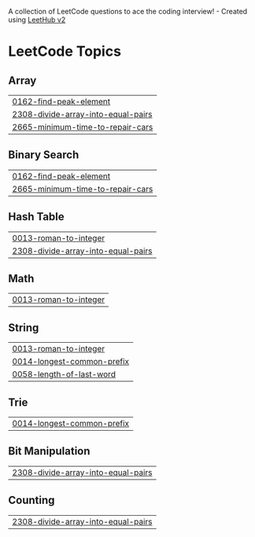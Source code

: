 A collection of LeetCode questions to ace the coding interview! - Created using [LeetHub v2](https://github.com/arunbhardwaj/LeetHub-2.0)
<!---LeetCode Topics Start-->
# LeetCode Topics
## Array
|  |
| ------- |
| [0162-find-peak-element](https://github.com/AvinashSunka/leetcode/tree/master/0162-find-peak-element) |
| [2308-divide-array-into-equal-pairs](https://github.com/AvinashSunka/leetcode/tree/master/2308-divide-array-into-equal-pairs) |
| [2665-minimum-time-to-repair-cars](https://github.com/AvinashSunka/leetcode/tree/master/2665-minimum-time-to-repair-cars) |
## Binary Search
|  |
| ------- |
| [0162-find-peak-element](https://github.com/AvinashSunka/leetcode/tree/master/0162-find-peak-element) |
| [2665-minimum-time-to-repair-cars](https://github.com/AvinashSunka/leetcode/tree/master/2665-minimum-time-to-repair-cars) |
## Hash Table
|  |
| ------- |
| [0013-roman-to-integer](https://github.com/AvinashSunka/leetcode/tree/master/0013-roman-to-integer) |
| [2308-divide-array-into-equal-pairs](https://github.com/AvinashSunka/leetcode/tree/master/2308-divide-array-into-equal-pairs) |
## Math
|  |
| ------- |
| [0013-roman-to-integer](https://github.com/AvinashSunka/leetcode/tree/master/0013-roman-to-integer) |
## String
|  |
| ------- |
| [0013-roman-to-integer](https://github.com/AvinashSunka/leetcode/tree/master/0013-roman-to-integer) |
| [0014-longest-common-prefix](https://github.com/AvinashSunka/leetcode/tree/master/0014-longest-common-prefix) |
| [0058-length-of-last-word](https://github.com/AvinashSunka/leetcode/tree/master/0058-length-of-last-word) |
## Trie
|  |
| ------- |
| [0014-longest-common-prefix](https://github.com/AvinashSunka/leetcode/tree/master/0014-longest-common-prefix) |
## Bit Manipulation
|  |
| ------- |
| [2308-divide-array-into-equal-pairs](https://github.com/AvinashSunka/leetcode/tree/master/2308-divide-array-into-equal-pairs) |
## Counting
|  |
| ------- |
| [2308-divide-array-into-equal-pairs](https://github.com/AvinashSunka/leetcode/tree/master/2308-divide-array-into-equal-pairs) |
<!---LeetCode Topics End-->